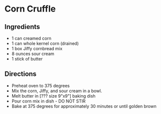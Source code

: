 # Corn Cruffle #

## Ingredients ##
- 1 can creamed corn
- 1 can whole kernel corn (drained)
- 1 box Jiffy cornbread mix
- 8 ounces sour cream
- 1 stick of butter

## Directions ##

- Preheat oven to 375 degrees
- Mix the corn, Jiffy, and sour cream in a bowl.  
- Melt butter in [??? size 9"x9"] baking dish
- Pour corn mix in dish - DO NOT STIR
- Bake at 375 degrees for approximately 30 minutes or until golden brown
